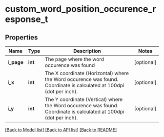 # custom_word_position_occurence_response_t

## Properties
Name | Type | Description | Notes
------------ | ------------- | ------------- | -------------
**i_page** | **int** | The page where the word occurence was found | [optional] 
**i_x** | **int** | The X coordinate (Horizontal) where the Word occurence was found.  Coordinate is calculated at 100dpi (dot per inch). | [optional] 
**i_y** | **int** | The Y coordinate (Vertical) where the Word occurence was found.  Coordinate is calculated at 100dpi (dot per inch). | [optional] 

[[Back to Model list]](../README.md#documentation-for-models) [[Back to API list]](../README.md#documentation-for-api-endpoints) [[Back to README]](../README.md)


